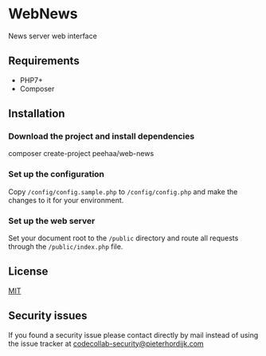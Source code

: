 # WebNews

News server web interface

## Requirements

- PHP7+
- Composer

## Installation

### Download the project and install dependencies

composer create-project peehaa/web-news

### Set up the configuration

Copy `/config/config.sample.php` to `/config/config.php` and make the changes to it for your environment.

### Set up the web server

Set your document root to the `/public` directory and route all requests through the `/public/index.php` file.

## License

[MIT][mit]

## Security issues

If you found a security issue please contact directly by mail instead of using the issue tracker at codecollab-security@pieterhordijk.com

[mit]: http://spdx.org/licenses/MIT
